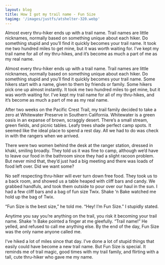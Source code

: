 ```yaml
---
layout: blog
title: How I got my trail name - Fun Size
tagimg: '/images/justfs/atshelter-320.webp'
---
```


Almost every thru-hiker ends up with a trail name. Trail names are little nicknames, normally based on something unique about each hiker. Do something stupid and you’ll find it quickly becomes your trail name. It took me two hundred miles to get mine, but it was worth waiting for. I’ve kept my trail name for all of my thru-hikes, and it’s become as much a part of me as my real name.

Almost every thru-hiker ends up with a trail name. Trail names are little nicknames, normally based on something unique about each hiker. Do something stupid and you’ll find it quickly becomes your trail name. Some hikers start with a name, given to them by friends or family. Some hikers pick one up almost instantly. It took me two hundred miles to get mine, but it was worth waiting for. I’ve kept my trail name for all of my thru-hikes, and it’s become as much a part of me as my real name.

After two weeks on the Pacific Crest Trail, my trail family decided to take a zero at Whitewater Preserve in Southern California. Whitewater is a green oasis in an expanse of brown, scraggly desert. There’s a small stream, green fields, and picnic tables. Leafy trees shade perfect camp spots. It seemed like the ideal place to spend a rest day. All we had to do was check in with the rangers when we arrived.

There were two women behind the desk at the ranger station, dressed in khaki, smiling broadly. They told us it was fine to camp, although we’d have to leave our food in the bathroom since they had a slight racoon problem. But never mind that, they’d just had a big meeting and there was loads of food left over. Did we want some?

No self respecting thru-hiker will ever turn down free food. They took us to a back room, and showed us a table heaped with cliff bars and candy. We grabbed handfuls, and took them outside to pour over our haul in the sun. I had a few cliff bars and a bag of fun size Twix. Shake ‘n Bake watched me hold up the bag of Twix. 

“Fun Size is the best size,” he told me.
“Hey! I’m Fun Size.” I stupidly stated.

Anytime you say you’re anything on the trail, you risk it becoming your trail name. Shake ‘n Bake pointed a finger at me gleefully. “Trail name!” He yelled, and refused to call me anything else. By the end of the day, Fun Size was the only name anyone called me.

I’ve hiked a lot of miles since that day. I’ve done a lot of stupid things that easily could have become a new trail name. But Fun Size is special. It reminds me of trail magic, good times with my trail family, and flirting with a tall, cute thru-hiker who gave me my name. 
 
